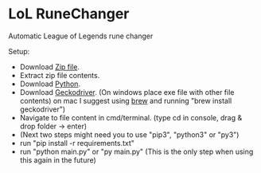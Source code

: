 # LoL RuneChanger
Automatic League of Legends rune changer

Setup:
- Download [Zip file](https://github.com/RAV64/LoL-RuneChanger/archive/refs/heads/master.zip).
- Extract zip file contents.
- Download [Python](https://www.python.org/downloads/).
- Download [Geckodriver](https://github.com/mozilla/geckodriver/releases). (On windows place exe file with other file contents) on mac I suggest using [brew](https://brew.sh/) and running "brew install geckodriver")
- Navigate to file content in cmd/terminal. (type cd in console, drag & drop folder -> enter)
- (Next two steps might need you to use "pip3", "python3" or "py3")
- run "pip install -r requirements.txt" 
- run "python main.py" or "py main.py" (This is the only step when using this again in the future)
